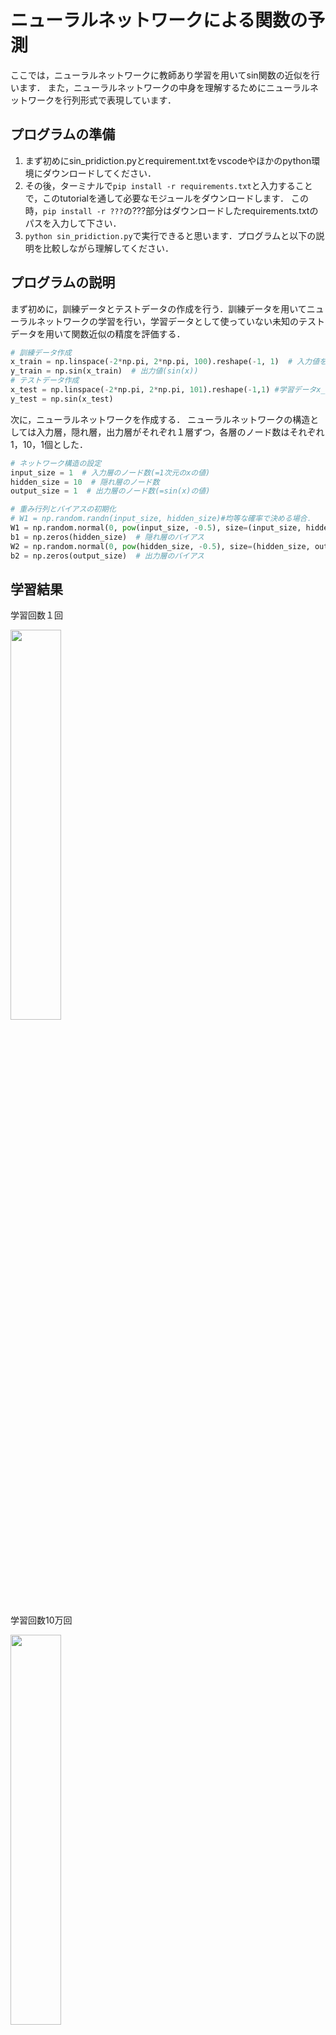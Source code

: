 # ニューラルネットワークによる関数の予測

ここでは，ニューラルネットワークに教師あり学習を用いてsin関数の近似を行います．
また，ニューラルネットワークの中身を理解するためにニューラルネットワークを行列形式で表現しています．

## プログラムの準備
1. まず初めにsin_pridiction.pyとrequirement.txtをvscodeやほかのpython環境にダウンロードしてください．
2. その後，ターミナルで`pip install -r requirements.txt`と入力することで，このtutorialを通して必要なモジュールをダウンロードします．
この時，`pip install -r ???`の???部分はダウンロードしたrequirements.txtのパスを入力して下さい．
4. `python sin_pridiction.py`で実行できると思います．プログラムと以下の説明を比較しながら理解してください．

## プログラムの説明
まず初めに，訓練データとテストデータの作成を行う．訓練データを用いてニューラルネットワークの学習を行い，学習データとして使っていない未知のテストデータを用いて関数近似の精度を評価する．

```python
# 訓練データ作成
x_train = np.linspace(-2*np.pi, 2*np.pi, 100).reshape(-1, 1)  # 入力値を(100, 1)の形状に変更
y_train = np.sin(x_train)  # 出力値(sin(x))
# テストデータ作成
x_test = np.linspace(-2*np.pi, 2*np.pi, 101).reshape(-1,1) #学習データx_trainとは異なる値をテストデータとして定める
y_test = np.sin(x_test)
```

次に，ニューラルネットワークを作成する．
ニューラルネットワークの構造としては入力層，隠れ層，出力層がそれぞれ１層ずつ，各層のノード数はそれぞれ1，10，1個とした．
```python
# ネットワーク構造の設定
input_size = 1  # 入力層のノード数(=1次元のxの値)
hidden_size = 10  # 隠れ層のノード数
output_size = 1  # 出力層のノード数(=sin(x)の値)

# 重み行列とバイアスの初期化
# W1 = np.random.randn(input_size, hidden_size)#均等な確率で決める場合．
W1 = np.random.normal(0, pow(input_size, -0.5), size=(input_size, hidden_size))  # 入力->隠れ層の重み
b1 = np.zeros(hidden_size)  # 隠れ層のバイアス
W2 = np.random.normal(0, pow(hidden_size, -0.5), size=(hidden_size, output_size))  # 隠れ->出力層の重み  
b2 = np.zeros(output_size)  # 出力層のバイアス
```

## 学習結果

学習回数１回

<img src="https://github.com/SolidMechanicsGroup/ML_Tutorial_2024/assets/130419605/351ec4b8-d968-484d-944d-ca564b77523e" width="40%">

学習回数10万回

<img src="https://github.com/SolidMechanicsGroup/ML_Tutorial_2024/assets/130419605/43bf8597-a4a6-49f1-a006-1f80e8b052e3" width="40%">

学習回数100万回

<img src="https://github.com/SolidMechanicsGroup/ML_Tutorial_2024/assets/130419605/0cbab061-e610-4710-b013-3d0ae8627188" width="40%">


